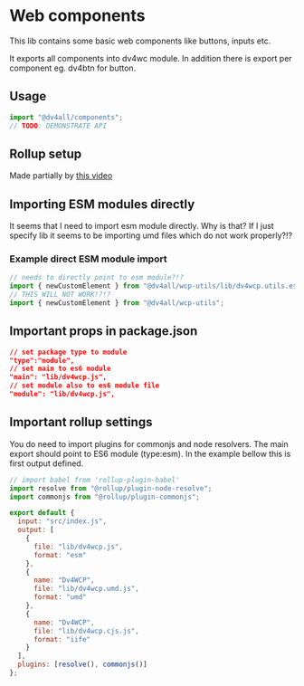 # Web components

This lib contains some basic web components like buttons, inputs etc.

It exports all components into dv4wc module. In addition there is export per component eg. dv4btn for button.

## Usage

```javascript
import "@dv4all/components";
// TODO: DEMONSTRATE API
```

## Rollup setup

Made partially by [this video](https://www.youtube.com/watch?v=K1RE9FspKxw)

## Importing ESM modules directly

It seems that I need to import esm module directly. Why is that? If I just specify lib it seems to be importing umd files which do not work properly?!?

### Example direct ESM module import

```javascript
// needs to directly point to esm module?!?
import { newCustomElement } from "@dv4all/wcp-utils/lib/dv4wcp.utils.esm";
// THIS WILL NOT WORK!?!?
import { newCustomElement } from "@dv4all/wcp-utils";
```

## Important props in package.json

```json
// set package type to module
"type":"module",
// set main to es6 module
"main": "lib/dv4wcp.js",
// set module also to es6 module file
"module": "lib/dv4wcp.js",

```

## Important rollup settings

You do need to import plugins for commonjs and node resolvers. The main export should point to ES6 module (type:esm). In the example bellow this is first output defined.

```javascript
// import babel from 'rollup-plugin-babel'
import resolve from "@rollup/plugin-node-resolve";
import commonjs from "@rollup/plugin-commonjs";

export default {
  input: "src/index.js",
  output: [
    {
      file: "lib/dv4wcp.js",
      format: "esm"
    },
    {
      name: "Dv4WCP",
      file: "lib/dv4wcp.umd.js",
      format: "umd"
    },
    {
      name: "Dv4WCP",
      file: "lib/dv4wcp.cjs.js",
      format: "iife"
    }
  ],
  plugins: [resolve(), commonjs()]
};
```
